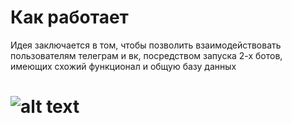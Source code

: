 # Как работает
Идея заключается в том, чтобы позволить взаимодействовать пользователям телеграм и вк, посредством запуска 2-х ботов, имеющих схожий функционал и общую базу данных
# ![alt text](https://github.com/Kladmen228/readmes/blob/master/tg-vk/vk-tg.png)
